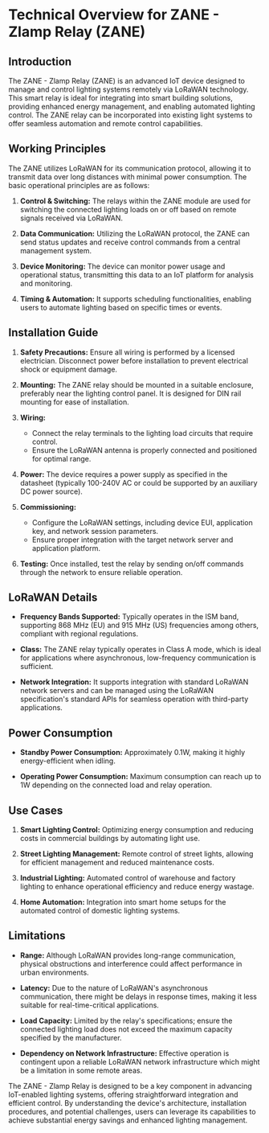 # Technical Overview for ZANE - Zlamp Relay (ZANE)

## Introduction

The ZANE - Zlamp Relay (ZANE) is an advanced IoT device designed to manage and control lighting systems remotely via LoRaWAN technology. This smart relay is ideal for integrating into smart building solutions, providing enhanced energy management, and enabling automated lighting control. The ZANE relay can be incorporated into existing light systems to offer seamless automation and remote control capabilities.

## Working Principles

The ZANE utilizes LoRaWAN for its communication protocol, allowing it to transmit data over long distances with minimal power consumption. The basic operational principles are as follows:

1. **Control & Switching:** The relays within the ZANE module are used for switching the connected lighting loads on or off based on remote signals received via LoRaWAN.
   
2. **Data Communication:** Utilizing the LoRaWAN protocol, the ZANE can send status updates and receive control commands from a central management system.
   
3. **Device Monitoring:** The device can monitor power usage and operational status, transmitting this data to an IoT platform for analysis and monitoring.

4. **Timing & Automation:** It supports scheduling functionalities, enabling users to automate lighting based on specific times or events.

## Installation Guide

1. **Safety Precautions:** Ensure all wiring is performed by a licensed electrician. Disconnect power before installation to prevent electrical shock or equipment damage.

2. **Mounting:** The ZANE relay should be mounted in a suitable enclosure, preferably near the lighting control panel. It is designed for DIN rail mounting for ease of installation.

3. **Wiring:**
   - Connect the relay terminals to the lighting load circuits that require control.
   - Ensure the LoRaWAN antenna is properly connected and positioned for optimal range.

4. **Power:** The device requires a power supply as specified in the datasheet (typically 100-240V AC or could be supported by an auxiliary DC power source).

5. **Commissioning:**
   - Configure the LoRaWAN settings, including device EUI, application key, and network session parameters.
   - Ensure proper integration with the target network server and application platform.

6. **Testing:** Once installed, test the relay by sending on/off commands through the network to ensure reliable operation.

## LoRaWAN Details

- **Frequency Bands Supported:** Typically operates in the ISM band, supporting 868 MHz (EU) and 915 MHz (US) frequencies among others, compliant with regional regulations.
  
- **Class:** The ZANE relay typically operates in Class A mode, which is ideal for applications where asynchronous, low-frequency communication is sufficient.

- **Network Integration:** It supports integration with standard LoRaWAN network servers and can be managed using the LoRaWAN specification's standard APIs for seamless operation with third-party applications.

## Power Consumption

- **Standby Power Consumption:** Approximately 0.1W, making it highly energy-efficient when idling.
  
- **Operating Power Consumption:** Maximum consumption can reach up to 1W depending on the connected load and relay operation.

## Use Cases

1. **Smart Lighting Control:** Optimizing energy consumption and reducing costs in commercial buildings by automating light use.
   
2. **Street Lighting Management:** Remote control of street lights, allowing for efficient management and reduced maintenance costs.

3. **Industrial Lighting:** Automated control of warehouse and factory lighting to enhance operational efficiency and reduce energy wastage.

4. **Home Automation:** Integration into smart home setups for the automated control of domestic lighting systems.

## Limitations

- **Range:** Although LoRaWAN provides long-range communication, physical obstructions and interference could affect performance in urban environments.

- **Latency:** Due to the nature of LoRaWAN's asynchronous communication, there might be delays in response times, making it less suitable for real-time-critical applications.

- **Load Capacity:** Limited by the relay's specifications; ensure the connected lighting load does not exceed the maximum capacity specified by the manufacturer.

- **Dependency on Network Infrastructure:** Effective operation is contingent upon a reliable LoRaWAN network infrastructure which might be a limitation in some remote areas.

The ZANE - Zlamp Relay is designed to be a key component in advancing IoT-enabled lighting systems, offering straightforward integration and efficient control. By understanding the device's architecture, installation procedures, and potential challenges, users can leverage its capabilities to achieve substantial energy savings and enhanced lighting management.